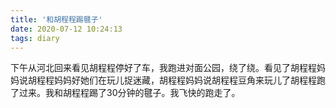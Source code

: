 ```yaml
---
title: '和胡程程踢毽子'
date: 2020-07-12 10:24:13
tags: diary
---
```

下午从河北回来看见胡程程停好了车，我跑进对面公园，绕了绕。看见了胡程程妈妈说胡程程妈妈好她们在玩儿捉迷藏，胡程程妈妈说胡程程豆角来玩儿了胡程程跑了过来。我和胡程程踢了30分钟的毽子。我飞快的跑走了。
